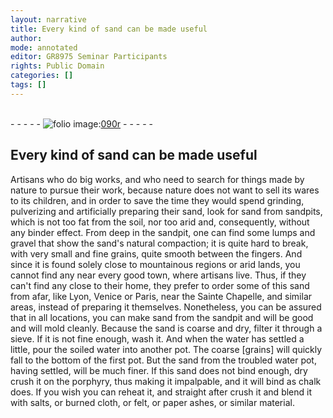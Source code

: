 ```yaml
---
layout: narrative
title: Every kind of sand can be made useful
author:
mode: annotated
editor: GR8975 Seminar Participants
rights: Public Domain
categories: []
tags: []
---
```


 <br/>- - - - - <a href="http://gallica.bnf.fr/ark:/12148/btv1b10500001g/f185.image"><img src="../assets/photo-icon.png" alt="folio image: " style="display:inline-block; margin-bottom:-3px;"/>090r</a> - - - - - <br/> 
## Every kind of sand can be made useful

 
 Artisans who do big works, and who need to search for things made by nature to pursue their work, because nature does not want to sell its wares to its children, and in order to save the time they would spend grinding, pulverizing and artificially preparing their sand, look for sand from sandpits, which is not too fat from the soil, nor too arid and, consequently, without any binder effect. From deep in the sandpit, one can find some lumps and gravel that show the sand's natural compaction; it is quite hard to break, with very small and fine grains, quite smooth between the fingers. And since it is found solely close to mountainous regions or arid lands, you cannot find any near every good town, where artisans live. Thus, if they can't find any close to their home, they prefer to order some of this sand from afar, like Lyon, Venice or Paris, near the Sainte Chapelle, and similar areas, instead of preparing it themselves. Nonetheless, you can be assured that in all locations, you can make sand from the sandpit and will be good and will mold cleanly. Because the sand is coarse and dry, filter it through a sieve. If it is not fine enough, wash it. And when the water has settled a little, pour the soiled water into another pot. The coarse [grains] will quickly fall to the bottom of the first pot. But the sand from the troubled water pot, having settled, will be much finer. If this sand does not bind enough, dry crush it on the porphyry, thus making it impalpable, and it will bind as chalk does. If you wish you can reheat it, and straight after crush it and blend it with salts, or burned cloth, or felt, or paper ashes, or similar material. 
 